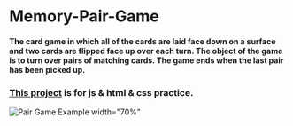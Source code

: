 # Memory-Pair-Game
#### The card game in which all of the cards are laid face down on a surface and two cards are flipped face up over each turn. The object of the game is to turn over pairs of matching cards. The game ends when the last pair has been picked up.

### __[This project](https://tatyanarog.github.io/Memory-Pair-Game/) is for js &amp; html &amp; css practice.__

![Pair Game Example width="70%"](./img/Pair_Game.gif)